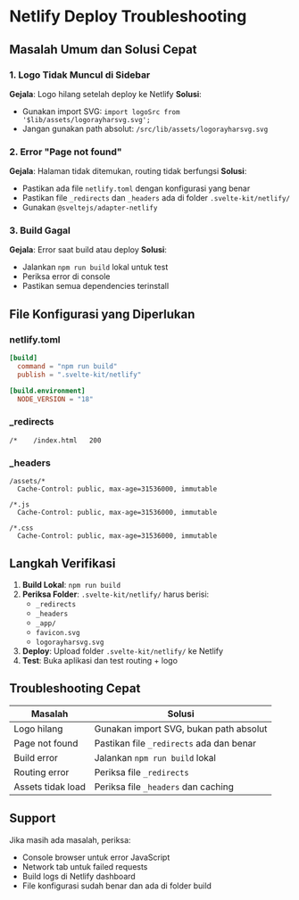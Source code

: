 # Netlify Deploy Troubleshooting

## Masalah Umum dan Solusi Cepat

### 1. Logo Tidak Muncul di Sidebar
**Gejala**: Logo hilang setelah deploy ke Netlify
**Solusi**: 
- Gunakan import SVG: `import logoSrc from '$lib/assets/logorayharsvg.svg';`
- Jangan gunakan path absolut: `/src/lib/assets/logorayharsvg.svg`

### 2. Error "Page not found"
**Gejala**: Halaman tidak ditemukan, routing tidak berfungsi
**Solusi**:
- Pastikan ada file `netlify.toml` dengan konfigurasi yang benar
- Pastikan file `_redirects` dan `_headers` ada di folder `.svelte-kit/netlify/`
- Gunakan `@sveltejs/adapter-netlify`

### 3. Build Gagal
**Gejala**: Error saat build atau deploy
**Solusi**:
- Jalankan `npm run build` lokal untuk test
- Periksa error di console
- Pastikan semua dependencies terinstall

## File Konfigurasi yang Diperlukan

### netlify.toml
```toml
[build]
  command = "npm run build"
  publish = ".svelte-kit/netlify"

[build.environment]
  NODE_VERSION = "18"
```

### _redirects
```
/*    /index.html   200
```

### _headers
```
/assets/*
  Cache-Control: public, max-age=31536000, immutable

/*.js
  Cache-Control: public, max-age=31536000, immutable

/*.css
  Cache-Control: public, max-age=31536000, immutable
```

## Langkah Verifikasi

1. **Build Lokal**: `npm run build`
2. **Periksa Folder**: `.svelte-kit/netlify/` harus berisi:
   - `_redirects`
   - `_headers`
   - `_app/`
   - `favicon.svg`
   - `logorayharsvg.svg`
3. **Deploy**: Upload folder `.svelte-kit/netlify/` ke Netlify
4. **Test**: Buka aplikasi dan test routing + logo

## Troubleshooting Cepat

| Masalah | Solusi |
|---------|--------|
| Logo hilang | Gunakan import SVG, bukan path absolut |
| Page not found | Pastikan file `_redirects` ada dan benar |
| Build error | Jalankan `npm run build` lokal |
| Routing error | Periksa file `_redirects` |
| Assets tidak load | Periksa file `_headers` dan caching |

## Support
Jika masih ada masalah, periksa:
- Console browser untuk error JavaScript
- Network tab untuk failed requests
- Build logs di Netlify dashboard
- File konfigurasi sudah benar dan ada di folder build
